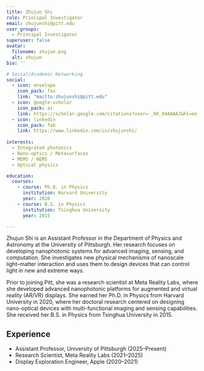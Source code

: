 ```yaml
---
title: Zhujun Shi
role: Principal Investigator
email: zhujunshi@pitt.edu
user_groups:
  - Principal Investigator
superuser: false
avatar:
  filename: zhujun.png
  alt: zhujun
bio: ''

# Social/Academic Networking
social:
  - icon: envelope
    icon_pack: fas
    link: "mailto:zhujunshi@pitt.edu"
  - icon: google-scholar
    icon_pack: ai
    link: https://scholar.google.com/citations?user=-_6K_O4AAAAJ&hl=en
  - icon: linkedin
    icon_pack: fab
    link: https://www.linkedin.com/in/zhujunshi/
    
interests:
  - Integrated photonics
  - Nano-optics / Metasurfaces
  - MEMS / NEMS
  - Optical physics

education:
  courses:
    - course: Ph.D. in Physics
      institution: Harvard University
      year: 2020
    - course: B.S. in Physics
      institution: Tsinghua University
      year: 2015

---
```


Zhujun Shi is an Assistant Professor in the Department of Physics and Astronomy at the University of Pittsburgh. Her research focuses on developing nanophotonic systems for advanced imaging, sensing, and computation. She investigates new physical mechanisms of nanoscale light–matter interaction and uses them to design devices that can control light in new and extreme ways.

Prior to joining Pitt, she was a research scientist at Meta Reality Labs, where she developed advanced nanophotonic platforms for augmented and virtual reality (AR/VR) displays. She earned her Ph.D. in Physics from Harvard University in 2020, where her doctoral research centered on designing nano-optical devices with multi-functional imaging and sensing capabilities. She received her B.S. in Physics from Tsinghua University in 2015.

## Experience
- Assistant Professor, University of Pittsburgh (2025–Present)  
- Research Scientist, Meta Reality Labs (2021–2025)  
- Display Exploration Engineer, Apple (2020–2021)
